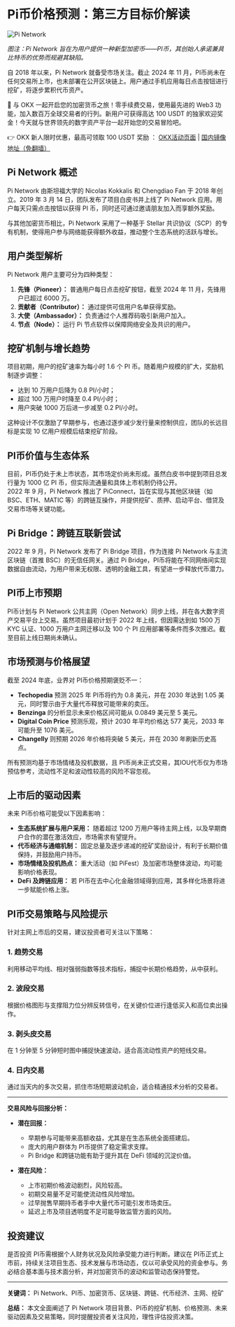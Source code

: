 # Pi币价格预测：第三方目标价解读

![Pi Network](https://www.jmhbdh.com/wp-content/img/17002321.webp)

*图注：Pi Network 旨在为用户提供一种新型加密币——PI币，其创始人承诺兼具比特币的优势而规避其缺陷。*

自 2018 年以来，Pi Network 就备受市场关注。截止 2024 年 11 月，PI币尚未在任何交易所上市，也未部署在公开区块链上。用户通过手机应用每日点击按钮进行挖矿，将逐步累积代币资产。

🚀 与 OKX 一起开启您的加密货币之旅！零手续费交易，使用最先进的 Web3 功能，加入数百万全球交易者的行列。新用户可获得高达 100 USDT 的独家欢迎奖金！今天就与世界领先的数字资产平台一起开始您的交易冒险吧。

👉 OKX 新人限时优惠，最高可领取 100 USDT 奖励 ： [OKX活动页面](https://bit.ly/OKXe) | [国内镜像地址（免翻墙）](https://bit.ly/okX)

## Pi Network 概述

Pi Network 由斯坦福大学的 Nicolas Kokkalis 和 Chengdiao Fan 于 2018 年创立。2019 年 3 月 14 日，团队发布了项目白皮书并上线了 Pi Network 应用。用户每天只需点击按钮以获得 PI 币，同时还可通过邀请朋友加入而享额外奖励。

与其他加密货币相比，Pi Network 采用了一种基于 Stellar 共识协议（SCP）的专有机制，使得用户参与网络能获得额外收益，推动整个生态系统的活跃与增长。

## 用户类型解析

Pi Network 用户主要可分为四种类型：

1. **先锋（Pioneer）：** 普通用户每日点击挖矿按钮，截至 2024 年 11 月，先锋用户已超过 6000 万。
2. **贡献者（Contributor）：** 通过提供可信用户名单获得奖励。
3. **大使（Ambassador）：** 负责通过个人推荐码吸引新用户加入。
4. **节点（Node）：** 运行 Pi 节点软件以保障网络安全及共识的用户。

## 挖矿机制与增长趋势

项目初期，用户的挖矿速率为每小时 1.6 个 PI 币。随着用户规模的扩大，奖励机制逐步调整：
- 达到 10 万用户后降为 0.8 PI/小时；
- 超过 100 万用户时降至 0.4 PI/小时；
- 用户突破 1000 万后进一步减至 0.2 PI/小时。

这种设计不仅激励了早期参与，也通过逐步减少发行量来控制供应，团队的长远目标是实现 10 亿用户规模后结束挖矿阶段。

## PI币价值与生态体系

目前，PI币仍处于未上市状态，其市场定价尚未形成。虽然白皮书中提到项目总发行量为 1000 亿 PI 币，但实际流通量和具体上市机制仍待公开。  
2022 年 9 月，Pi Network 推出了 PiConnect，旨在实现与其他区块链（如 BSC、ETH、MATIC 等）的跨链互操作，并提供挖矿、质押、启动平台、借贷及交易市场等关键功能。

## Pi Bridge：跨链互联新尝试

2022 年 9 月，Pi Network 发布了 Pi Bridge 项目，作为连接 Pi Network 与主流区块链（首推 BSC）的无信任网关。通过 Pi Bridge，PI币将能在不同网络间实现数据自由流动，为用户带来无权限、透明的金融工具，有望进一步释放代币潜力。

## PI币上市预期

PI币计划与 Pi Network 公共主网（Open Network）同步上线，并在各大数字资产交易平台上交易。虽然项目最初计划于 2022 年上线，但因需达到如 1500 万 KYC 认证、1000 万用户主网迁移以及 100 个 PI 应用部署等条件而多次推迟。截至目前上线日期尚未确认。

## 市场预测与价格展望

截至 2024 年底，业界对 PI币价格预期褒贬不一：  
- **Techopedia** 预测 2025 年 PI币将约为 0.8 美元，并在 2030 年达到 1.05 美元，同时警示由于大量代币释放可能带来的卖压。  
- **Benzinga** 的分析显示未来价格区间可能从 0.0849 美元至 5 美元。  
- **Digital Coin Price** 预测乐观，预计 2030 年平均价格达 577 美元，2033 年可能升至 1076 美元。  
- **Changelly** 则预期 2026 年价格将突破 5 美元，并在 2030 年刷新历史高点。

所有预测均基于市场情绪及投机数据，且 PI币尚未正式交易，其IOU代币仅为市场预估参考，流动性不足和波动性较高的风险不容忽视。

## 上市后的驱动因素

未来 PI币价格可能受以下因素影响：

- **生态系统扩展与用户采用：** 随着超过 1200 万用户等待主网上线，以及早期商户合作的潜在激活效应，市场需求有望提升。  
- **代币经济与通缩机制：** 固定总量及逐步递减的挖矿奖励设计，有利于长期价值保持，并鼓励用户持币。  
- **市场情绪及投机热点：** 重大活动（如 PiFest）及加密市场整体波动，均可能影响价格表现。  
- **DeFi 及跨链应用：** 若 PI币在去中心化金融领域得到应用，其多样化场景将进一步赋能价格上涨。

## PI币交易策略与风险提示

针对主网上市后的交易，建议投资者可关注以下策略：

### 1. 趋势交易

利用移动平均线、相对强弱指数等技术指标，捕捉中长期价格趋势，从中获利。

### 2. 波段交易

根据价格图形与支撑阻力位分辨反转信号，在关键价位进行逢低买入和高位卖出操作。

### 3. 剥头皮交易

在 1 分钟至 5 分钟短时图中捕捉快速波动，适合高流动性资产的短线交易。

### 4. 日内交易

通过当天内的多次交易，抓住市场短期波动机会，适合精通技术分析的交易者。

---

**交易风险与回报分析：**

- **潜在回报：**
  - 早期参与可能带来高额收益，尤其是在生态系统全面搭建后。
  - 庞大的用户群体为 PI币提供了稳定需求支撑。
  - Pi Bridge 和跨链功能有助于提升其在 DeFi 领域的沉淀价值。

- **潜在风险：**
  - 上市初期价格波动剧烈，风险较高。
  - 初期交易量不足可能使流动性风险增加。
  - 过早抛售早期持币者手中大量代币可能引发市场卖压。
  - 延迟上市及项目透明度不足可能导致监管方面的风险。

## 投资建议

是否投资 PI币需根据个人财务状况及风险承受能力进行判断。建议在 PI币正式上市前，持续关注项目生态、技术发展与市场动态，仅以可承受风险的资金参与。务必结合基本面与技术面分析，并对加密货币的波动和监管动态保持警觉。

---

**关键词：** Pi Network、PI币、加密货币、区块链、跨链、代币经济、主网、挖矿

**总结：** 本文全面阐述了 Pi Network 项目背景、PI币的挖矿机制、价格预测、未来驱动因素及交易策略，同时提醒投资者关注风险，理性评估投资决策。